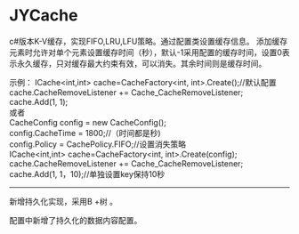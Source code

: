 # JYCache
c#版本K-V缓存，实现FIFO,LRU,LFU策略。通过配置类设置缓存信息。
添加缓存元素时允许对单个元素设置缓存时间（秒），默认-1采用配置的缓存时间，设置0表示永久缓存，只对缓存最大约束有效，可以消失。其余时间则是缓存时间。

示例：
    ICache<int,int> cache=CacheFactory<int, int>.Create();//默认配置  
    cache.CacheRemoveListener += Cache_CacheRemoveListener;  
    cache.Add(1, 1);  
    或者  
    CacheConfig config = new CacheConfig();  
    config.CacheTime = 1800;//（时间都是秒)  
    config.Policy = CachePolicy.FIFO;//设置消失策略   
    ICache<int,int> cache=CacheFactory<int, int>.Create(config);  
    cache.CacheRemoveListener += Cache_CacheRemoveListener;  
    cache.Add(1, 1，10);//单独设置key保持10秒  


-----------------------------------------------------------------------------------------

新增持久化实现，采用B +树  。 

配置中新增了持久化的数据内容配置。
        
        
  
